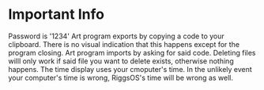 # Important Info
Password is '1234'
Art program exports by copying a code to your clipboard. There is no visual indication that this happens except for the program closing.
Art program imports by asking for said code.
Deleting files willl only work if said file you want to delete exists, otherwise nothing happens.
The time display uses your cmoputer's time. In the unlikely event your computer's time is wrong, RiggsOS's time will be wrong as well.
